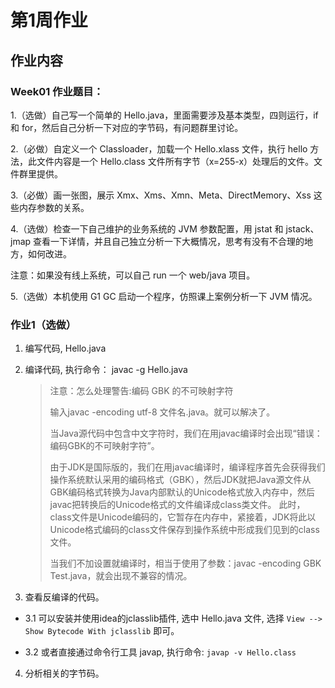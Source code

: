 # 第1周作业

## 作业内容

### Week01 作业题目：

1.（选做）自己写一个简单的 Hello.java，里面需要涉及基本类型，四则运行，if 和 for，然后自己分析一下对应的字节码，有问题群里讨论。

2.（必做）自定义一个 Classloader，加载一个 Hello.xlass 文件，执行 hello 方法，此文件内容是一个 Hello.class 文件所有字节（x=255-x）处理后的文件。文件群里提供。

3.（必做）画一张图，展示 Xmx、Xms、Xmn、Meta、DirectMemory、Xss 这些内存参数的关系。

4.（选做）检查一下自己维护的业务系统的 JVM 参数配置，用 jstat 和 jstack、jmap 查看一下详情，并且自己独立分析一下大概情况，思考有没有不合理的地方，如何改进。

注意：如果没有线上系统，可以自己 run 一个 web/java 项目。

5.（选做）本机使用 G1 GC 启动一个程序，仿照课上案例分析一下 JVM 情况。

### 作业1（选做）

1. 编写代码, Hello.java

2. 编译代码, 执行命令： javac -g Hello.java
   > 注意：怎么处理警告:编码 GBK 的不可映射字符
   > 
   > 输入javac  -encoding utf-8  文件名.java。就可以解决了。 
   > 
   > 当Java源代码中包含中文字符时，我们在用javac编译时会出现“错误：编码GBK的不可映射字符”。
   >
   > 由于JDK是国际版的，我们在用javac编译时，编译程序首先会获得我们操作系统默认采用的编码格式（GBK），然后JDK就把Java源文件从GBK编码格式转换为Java内部默认的Unicode格式放入内存中，然后javac把转换后的Unicode格式的文件编译成class类文件。
   > 此时，class文件是Unicode编码的，它暂存在内存中，紧接着，JDK将此以Unicode格式编码的class文件保存到操作系统中形成我们见到的class文件。
   > 
   > 当我们不加设置就编译时，相当于使用了参数：javac -encoding GBK Test.java，就会出现不兼容的情况。

3. 查看反编译的代码。

- 3.1 可以安装并使用idea的jclasslib插件, 选中 Hello.java 文件, 选择 ` View --> Show Bytecode With jclasslib ` 即可。 

- 3.2 或者直接通过命令行工具 javap, 执行命令: ` javap -v Hello.class ` 

4. 分析相关的字节码。
